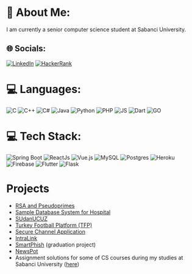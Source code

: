 # 💫 About Me:
I am currently a senior computer science student at Sabanci University.


## 🌐 Socials:
[![LinkedIn](https://img.shields.io/badge/linkedin-%230077B5.svg?style=for-the-badge&logo=linkedin&logoColor=white)](https://www.linkedin.com/in/ata-hosseinzadeh-433040191)
[![HackerRank](https://img.shields.io/badge/-Hackerrank-2EC866?style=for-the-badge&logo=HackerRank&logoColor=white)](https://www.hackerrank.com/atahf)

# 💻 Languages:
![C](	https://img.shields.io/badge/C-00599C?style=for-the-badge&logo=c&logoColor=white) ![C++](https://img.shields.io/badge/C%2B%2B-00599C?style=for-the-badge&logo=c%2B%2B&logoColor=white) ![C#](https://img.shields.io/badge/C%23-239120?style=for-the-badge&logo=c-sharp&logoColor=white) ![Java](https://img.shields.io/badge/Java-ED8B00?style=for-the-badge&logo=java&logoColor=white) ![Python](https://img.shields.io/badge/Python-14354C?style=for-the-badge&logo=python&logoColor=white) ![PHP](https://img.shields.io/badge/PHP-777BB4?style=for-the-badge&logo=php&logoColor=white) ![JS](https://img.shields.io/badge/JavaScript-323330?style=for-the-badge&logo=javascript&logoColor=F7DF1E) ![Dart](https://img.shields.io/badge/Dart-0175C2?style=for-the-badge&logo=dart&logoColor=white) ![GO](https://img.shields.io/badge/go-%2300ADD8.svg?style=for-the-badge&logo=go&logoColor=white)

# 💻 Tech Stack:
![Spring Boot](https://img.shields.io/badge/Spring-6DB33F?style=for-the-badge&logo=spring&logoColor=white) ![ReactJs](https://shields.io/badge/react%20Js-black?logo=react&style=for-the-badge) ![Vue.js](https://img.shields.io/badge/Vue.js-35495E?style=for-the-badge&logo=vue.js&logoColor=4FC08D) ![MySQL](https://img.shields.io/badge/mysql-%2300f.svg?style=for-the-badge&logo=mysql&logoColor=white) ![Postgres](https://img.shields.io/badge/postgres-%23316192.svg?style=for-the-badge&logo=postgresql&logoColor=white) ![Heroku](https://img.shields.io/badge/heroku-%23430098.svg?style=for-the-badge&logo=heroku&logoColor=white) ![Firebase](https://img.shields.io/badge/firebase-%23039BE5.svg?style=for-the-badge&logo=firebase) ![Flutter](https://img.shields.io/badge/Flutter-%2302569B.svg?style=for-the-badge&logo=Flutter&logoColor=white) ![Flask](https://img.shields.io/badge/Flask-000000?style=for-the-badge&logo=flask&logoColor=white) 

# Projects

 - [RSA and Pseudoprimes](https://github.com/atahf/Pseudoprime-vs-Primes)
 - [Sample Database System for Hospital](https://github.com/atahf/cs306db)
 - [SUdanUCUZ](https://github.com/atahf/SUdanUCUZ)
 - [Turkey Football Platform (TFP)](https://github.com/atahf/Team-41-Frontend)
 - [Secure Channel Application](https://github.com/atahf/SecureChannelApplication)
 - [IntraLink](https://github.com/atahf/IntraLink)
 - [SmartPhish](https://github.com/atahf/SmartPhish) (graduation project)
 - [NewsPot](https://github.com/atahf/NewsPot)
 - Assignment solutions for some of CS courses during my studies at Sabanci University ([here](https://github.com/atahf/Sabanci-University))
